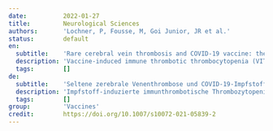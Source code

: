 ```yaml
---
date:          2022-01-27
title:         Neurological Sciences
authors:       'Lochner, P, Fousse, M, Goi Junior, JR et al.'
status:        default
en:
  subtitle:    'Rare cerebral vein thrombosis and COVID-19 vaccine: the role of orbit ultrasound'
  description: 'Vaccine-induced immune thrombotic thrombocytopenia (VITT) and cerebral venous sinus thrombosis (CVST) after viral vector vaccines (ChAdOx1 nCoV-19 vaccine, Ad26.COV2 vaccine) are a rare occurrence for which there is an emerging evidence base [1]. Here, we present a case of CVST without VITT after vaccination with ChAdOx1 nCoV-19 vaccine (AstraZeneca) and discuss the non-invasive diagnostics used to confirm the case.'
  tags:        []
de:
  subtitle:    'Seltene zerebrale Venenthrombose und COVID-19-Impfstoff: die Rolle des Orbital-Ultraschalls'
  description: 'Impfstoff-induzierte immunthrombotische Thrombozytopenie (VITT) und zerebrale venöse Sinusthrombose (CVST) nach viralen Vektorimpfstoffen (ChAdOx1 nCoV-19-Impfstoff, Ad26.COV2-Impfstoff) sind ein seltenes Vorkommen, für das es eine neue Evidenzbasis gibt [1]. Hier stellen wir einen Fall von CVST ohne VITT nach einer Impfung mit ChAdOx1 nCoV-19-Impfstoff (AstraZeneca) vor und erörtern die nicht-invasive Diagnostik, die zur Bestätigung des Falles eingesetzt wurde.' 
  tags:        []
group:         'Vaccines'
credit:        https://doi.org/10.1007/s10072-021-05839-2
---
```

